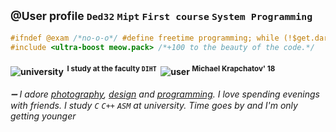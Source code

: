 <!--comment-->
## <sub>@User profile `Ded32` `Mipt` `First course` `System Programming`</sub>

<!--tags-->

<!--#define meow-code.meow-->
```C
#ifndef @exam /*no-o-o*/ #define freetime programming; while (!$get.dark & !$friends->are.calling) {~write-programs;}
#include <ultra-boost meow.pack> /*+100 to the beauty of the code.*/
```
<!--user common info-->
#### <p align="left" dir="auto"> ![university](https://psv4.userapi.com/c534536/u354403795/docs/d23/8754cd07a253/study.png?extra=NIolMMr9QAsVH95bKH1eGrwkPAkyLBbbsisDBLnqetcNcWrXp5BHIuzXLLnVkxQ3cYg-k34O17XDV__4gBffdBKSlUcTnti9jHhrMGZjByoZ_MxLnzqxH-e6YTerYotlPpjRumuYX8pvMhNSH_COqsA-)<sup>&nbsp; I study at the faculty ` DIHT `</sup> &nbsp;![user](https://psv4.userapi.com/c237031/u354403795/docs/d31/b8dc0aaf5db7/user.png?extra=7d93OVSGHhWzNdfdgto3fA_nHb2by9cmGWGgARFGhUN9NxD9k6fIuq_2nd0MucyYtu6c7w3KSN9D43HmoBldO9cm6UPeHlK03omWnK6DrCoUjhPPF8TIu82DGA6r8YNyz_-T9FDYW8PfHG5yXYXXVlRu) <sup> Michael Krapchatov' 18</sup>&nbsp;&nbsp;&nbsp;&nbsp;&nbsp;&nbsp;&nbsp;&nbsp;&nbsp;&nbsp;&nbsp;&nbsp;&nbsp;<p>

###### ➖ I adore [photography](), [design]() and [programming](). I love spending evenings with friends. I study `C` `C++` `ASM`  at university. Time goes by and I'm only getting younger
